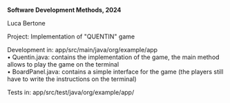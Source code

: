 **Software Development Methods, 2024** <br/>

Luca Bertone <br/>

Project: Implementation of "QUENTIN" game <br/>


Development in: app/src/main/java/org/example/app <br/>
  • Quentin.java: contains the implementation of the game, the main method allows to play the game on the terminal <br/>
  • BoardPanel.java: contains a simple interface for the game (the players still have to write the instructions on the terminal) <br/>

Tests in: app/src/test/java/org/example/app/ <br/>
